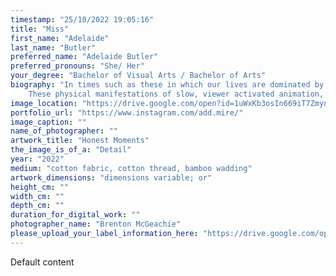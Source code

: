```yaml
---
timestamp: "25/10/2022 19:05:16"
title: "Miss"
first_name: "Adelaide"
last_name: "Butler"
preferred_name: "Adelaide Butler"
preferred_pronouns: "She/ Her"
your_degree: "Bachelor of Visual Arts / Bachelor of Arts"
biography: "In times such as these in which our lives are dominated by constant streams of information and 24-hour news alerts, where can we find sources of comfort and rest? Both embroidery and reading, as solitary and contemplative practices, produce a space where the individual can escape into their imagination while staying grounded by the soft touch of fabric or the weight of a book. Through the labour of their creation, these small moments are acknowledged, validated, and celebrated, while drawing attention to the skewed way we perceive time.      
	These physical manifestations of slow, viewer activated animation, encourage an experience of stillness and peace. Tiny movements can be revealed with the turning of each cloth page, drawing the audience into the slow action of reading, and allow audiences to catch glimpses into honest moments in the lives of others, connecting with them through a physically mirroring experience. This experience offers a shared intimacy and connection between audience and subject across time and space."
image_location: "https://drive.google.com/open?id=1uWxKb3osIn669iT7ZmynUFplXDGCmcT5"
portfolio_url: "https://www.instagram.com/add.mire/"
image_caption: ""
name_of_photographer: ""
artwork_title: "Honest Moments"
the_image_is_of_a: "Detail"
year: "2022"
medium: "cotton fabric, cotton thread, bamboo wadding"
artwork_dimensions: "dimensions variable; or"
height_cm: ""
width_cm: ""
depth_cm: ""
duration_for_digital_work: ""
photographer_name: "Brenton McGeachie"
please_upload_your_label_information_here: "https://drive.google.com/open?id=1EuajmODKpctZTpiAGZiGwkp6NVfuzfHP"
---
```


Default content